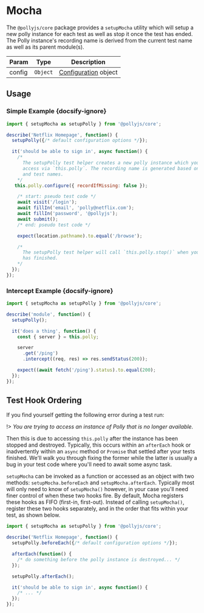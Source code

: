 # Mocha

The `@pollyjs/core` package provides a `setupMocha` utility which will setup
a new polly instance for each test as well as stop it once the test has ended.
The Polly instance's recording name is derived from the current test name as well as its
parent module(s).

| Param | Type | Description |
|  ---  | ---  |     ---     |
| config | `Object` | [Configuration](configuration) object |

## Usage

### Simple Example {docsify-ignore}

```js
import { setupMocha as setupPolly } from '@pollyjs/core';

describe('Netflix Homepage', function() {
  setupPolly({/* default configuration options */});

  it('should be able to sign in', async function() {
    /*
      The setupPolly test helper creates a new polly instance which you can
      access via `this.polly`. The recording name is generated based on the module
      and test names.
    */
   this.polly.configure({ recordIfMissing: false });

    /* start: pseudo test code */
    await visit('/login');
    await fillIn('email', 'polly@netflix.com');
    await fillIn('password', '@pollyjs');
    await submit();
    /* end: pseudo test code */

    expect(location.pathname).to.equal('/browse');

    /*
      The setupPolly test helper will call `this.polly.stop()` when your test
      has finished.
    */
  });
});
```

### Intercept Example {docsify-ignore}

```js
import { setupMocha as setupPolly } from '@pollyjs/core';

describe('module', function() {
  setupPolly();

  it('does a thing', function() {
    const { server } = this.polly;

    server
      .get('/ping')
      .intercept((req, res) => res.sendStatus(200));

    expect((await fetch('/ping').status).to.equal(200);
  });
});
```

## Test Hook Ordering

If you find yourself getting the following error during a test run:

!> _You are trying to access an instance of Polly that is no longer available._

Then this is due to accessing `this.polly` after the instance has been stopped and destroyed.
Typically, this occurs within an `afterEach` hook or inadvertently within an `async` method or `Promise` that settled after your tests finished.
We'll walk you through fixing the former while the latter is usually a bug in your test code where you'll need to await some async task.

`setupMocha` can be invoked as a function or accessed as an object with two methods: `setupMocha.beforeEach` and `setupMocha.afterEach`.
Typically most will only need to know of `setupMocha()` however, in your case you'll need finer control of when these two hooks fire.
By default, Mocha registers these hooks as FIFO (first-in, first-out). Instead of calling `setupMocha()`, register these two hooks separately,
and in the order that fits within your test, as shown below.

```js
import { setupMocha as setupPolly } from '@pollyjs/core';

describe('Netflix Homepage', function() {
  setupPolly.beforeEach({/* default configuration options */});

  afterEach(function() {
    /* do something before the polly instance is destroyed... */
  });

  setupPolly.afterEach();

  it('should be able to sign in', async function() {
    /* ... */
  });
});
```
